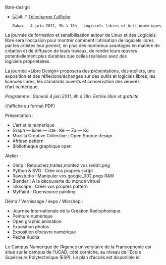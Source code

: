
 libre-design
* ![alt](https://raw.github.com/Dakarlug/site-datas/master/datas/libredesign.png "") .*  [Telecharger l'affiche](https://raw.github.com/Dakarlug/site-datas/master/datas/libredesign.pdf "").
    
      Dakar — 4 juin 2011, 9h à 18h — Logiciels libres et Arts numériques


La journée de formation et sensibilisation autour de Linux et des Logiciels libre
sera l’occasion pour montrer comment l’utilisation de logiciels libres par les artistes leur permet, en plus des nombreux avantages en matière de création et de diffusion de leurs travaux, de rendre leurs œuvres potentiellement plus durables que celles réalisées avec des logiciels propriétaires.


La journée «Libre Design» proposera des présentations, des ateliers, une exposition et des réflexions/échanges sur des outils et logiciels libres, les licences libres, les standards ouverts et conservation des œuvres d’art numérique.


*Programme : Samedi 4 juin 2011, 9h à 18h, Entrée libre et gratuite*


(l’affiche au format PDF)

Présentation :
* L’art et le numérique
* Graph — isme — iste : Ke — Za — Ko
* Mozilla Creative Collective : Open Source design
* African pattern
* Bibliothèque graphique open 

	
Atelier :
* Gimp : Retouchez,traitez,montez vos reddit.png
* Python & SVG : Crée vos propres script
* Rawstudio : Manipuler vos google_002.pngs RAW
* Blender : A la découverte du monde virtuel
* Inkscape : Créer vos propres pattern
* MyPaint : Opensource painting


Démo / Vernissage / expo / Worshop :
* Journée Internationale de la Création Radiophonique
* Peinture numérique 
* Open graphic animation 
* Exposition photos
* Exposition d’oeuvre numérique
* Pecha Kucha

Le Campus Numerique de l’Agence universitaire de la Francophonie est situé sur le campus de l’UCAD, côté corniche, au niveau de l’Ecole Supérieure Polytechnique (ESP). Le plan d’accès est disponible ici 
    
    
    



    



    



    



    



    



 
    
     